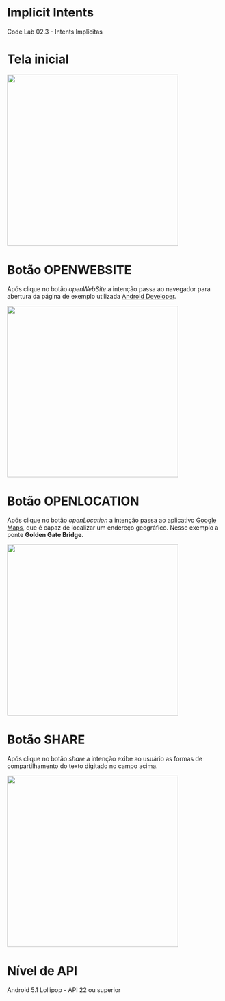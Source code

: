 # Implicit Intents
Code Lab 02.3 - Intents Implícitas 

# Tela inicial 

<img src="https://user-images.githubusercontent.com/39638014/90171115-65fabf80-dd77-11ea-856a-76541c061baf.jpg" width="400">

# Botão OPENWEBSITE

Após clique no botão *openWebSite* a intenção passa ao navegador para abertura da página de exemplo utilizada [Android Developer](https://developer.android.com/).

<img src="https://user-images.githubusercontent.com/39638014/90171117-65fabf80-dd77-11ea-8fc7-da5188d48a80.jpg" width="400">

# Botão OPENLOCATION

Após clique no botão *openLocation* a intenção passa ao aplicativo [Google Maps](https://play.google.com/store/apps/details?id=com.google.android.apps.maps&hl=pt_BR), que é capaz de localizar um endereço geográfico. Nesse exemplo a ponte **Golden Gate Bridge**.


<img src="https://user-images.githubusercontent.com/39638014/90171119-66935600-dd77-11ea-9cfc-5b42e068c2df.jpg" width="400">


# Botão SHARE

Após clique no botão *share* a intenção exibe ao usuário as formas de compartilhamento do texto digitado no campo acima.

<img src="https://user-images.githubusercontent.com/39638014/90171111-64c99280-dd77-11ea-8d26-b49460658822.jpg" width="400">



# Nível de API

Android 5.1 Lollipop - API 22 ou superior
